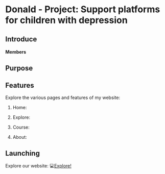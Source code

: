 # Donald - Project: Support platforms for children with depression

## Introduce


  #### Members


## Purpose



## Features
   Explore the various pages and features of my website:

   1. Home: <br>


   2. Explore: <br>


   3. Course: <br>


   4. About: <br>

## Launching
   Explore our website: :computer:<a href="https://aohkne.github.io/web_FNK" target="_blank">Explore!</a>
